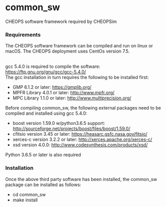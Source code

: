 # common_sw
CHEOPS software framework required by CHEOPSim

<h3>Requirements</h3>
The CHEOPS software framework can be compiled and run on linux or macOS. The CHEOPS deployment uses CentOs version 7.5.

<br>gcc 5.4.0 is required to compile the software: https://ftp.gnu.org/gnu/gcc/gcc-5.4.0/
<br>The gcc installation in turn requires the following to be installed first:

* GMP 6.1.2 or later: https://gmplib.org/
* MPFR Library 4.0.1 or later: http://www.mpfr.org/
* MPC Library 1.1.0 or later: http://www.multiprecision.org/

Before compiling common_sw, the following external packages need to be compiled and installed using gcc 5.4.0:

* boost version 1.59.0 w/python3.6.5 support: http://sourceforge.net/projects/boost/files/boost/1.59.0/
* cfitsio version 3.45 or later: https://heasarc.gsfc.nasa.gov/fitsio/
* xerces-c version 3.2.2 or later: http://xerces.apache.org/xerces-c/
* xsd version 4.0.0: http://www.codesynthesis.com/products/xsd/

Python 3.6.5 or later is also required

<h3>Installation</h3>
Once the above third party software has been installed, the common_sw package can be installed as follows:

* cd common_sw
* make install
